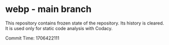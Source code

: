 # webp - main branch

This repository contains frozen state of the repository.
Its history is cleared. It is used only for static code
analysis with Codacy.

Commit Time: 1706422111